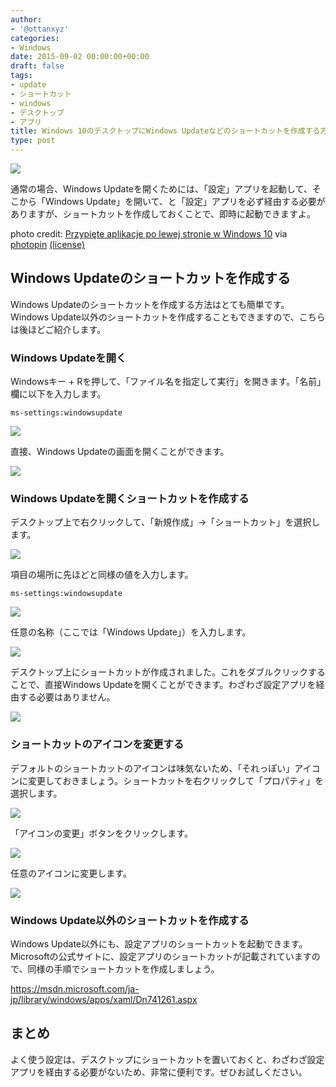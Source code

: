 ```yaml
---
author:
- '@ottanxyz'
categories:
- Windows
date: 2015-09-02 00:00:00+00:00
draft: false
tags:
- update
- ショートカット
- windows
- デスクトップ
- アプリ
title: Windows 10のデスクトップにWindows Updateなどのショートカットを作成する方法
type: post
---
```


![](150902-55e674bd9571a.jpg)

通常の場合、Windows Updateを開くためには、「設定」アプリを起動して、そこから「Windows Update」を開いて、と「設定」アプリを必ず経由する必要がありますが、ショートカットを作成しておくことで、即時に起動できますよ。

photo credit: [Przypięte aplikacje po lewej stronie w Windows 10](http://www.flickr.com/photos/126940499@N05/15458197175) via [photopin](http://photopin.com) [(license)](https://creativecommons.org/licenses/by-nd/2.0/)

## Windows Updateのショートカットを作成する

Windows Updateのショートカットを作成する方法はとても簡単です。Windows Update以外のショートカットを作成することもできますので、こちらは後ほどご紹介します。

### Windows Updateを開く

Windowsキー + Rを押して、「ファイル名を指定して実行」を開きます。「名前」欄に以下を入力します。

    ms-settings:windowsupdate

![](150902-55e674bece54e.png)

直接、Windows Updateの画面を開くことができます。

![](150902-55e674c01a286.png)

### Windows Updateを開くショートカットを作成する

デスクトップ上で右クリックして、「新規作成」→「ショートカット」を選択します。

![](150902-55e674c1b9587.png)

項目の場所に先ほどと同様の値を入力します。

    ms-settings:windowsupdate

![](150902-55e674c351d5a.png)

任意の名称（ここでは「Windows Update」）を入力します。

![](150902-55e674c4c3da5.png)

デスクトップ上にショートカットが作成されました。これをダブルクリックすることで、直接Windows Updateを開くことができます。わざわざ設定アプリを経由する必要はありません。

![](150902-55e674c651d76.png)

### ショートカットのアイコンを変更する

デフォルトのショートカットのアイコンは味気ないため、「それっぽい」アイコンに変更しておきましょう。ショートカットを右クリックして「プロパティ」を選択します。

![](150902-55e674c79e439.png)

「アイコンの変更」ボタンをクリックします。

![](150902-55e674c9aedef.png)

任意のアイコンに変更します。

![](150902-55e674caec27a.png)

### Windows Update以外のショートカットを作成する

Windows Update以外にも、設定アプリのショートカットを起動できます。Microsoftの公式サイトに、設定アプリのショートカットが記載されていますので、同様の手順でショートカットを作成しましょう。

<https://msdn.microsoft.com/ja-jp/library/windows/apps/xaml/Dn741261.aspx>

## まとめ

よく使う設定は、デスクトップにショートカットを置いておくと、わざわざ設定アプリを経由する必要がないため、非常に便利です。ぜひお試しください。
